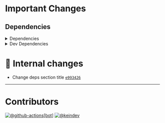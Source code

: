 # Important Changes

## Dependencies

<details>
<summary>Dependencies</summary>

- Changed **[standard-shared-config](https://www.npmjs.com/package/standard-shared-config)** from `^4.0.17` to `^4.1.0`

</details>

<details>
<summary>Dev Dependencies</summary>

- Changed **[@tagproject/base-shared-config](https://www.npmjs.com/package/@tagproject/base-shared-config)** from `^3.3.4` to `^3.3.6`
- Changed **[@tagproject/vscode-shared-config](https://www.npmjs.com/package/@tagproject/vscode-shared-config)** from `^2.0.4` to `^2.0.10`
- Changed **[changelog-guru](https://www.npmjs.com/package/changelog-guru)** from `^4.0.8` to `^4.0.9`
- Changed **[cspell](https://www.npmjs.com/package/cspell)** from `^6.14.3` to `^6.31.2`
- Changed **[husky](https://www.npmjs.com/package/husky)** from `^8.0.2` to `^8.0.3`
- Bumped **[prettier](https://www.npmjs.com/package/prettier)** from `^2.7.1` to `^3.0.0`

</details>

# :memo: Internal changes

- Change deps section title [`e993426`](https://github.com/tagproject/docs-shared-config/commit/e993426dc44a6187fdcfde65e774ee6d83fb27de)

---

# Contributors

[![@github-actions[bot]](https://avatars.githubusercontent.com/in/15368?v=4&s=40)](https://github.com/github-actions%5Bbot%5D) [![@keindev](https://avatars.githubusercontent.com/u/4527292?v=4&s=40)](https://github.com/keindev)
